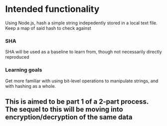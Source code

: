 # Intended functionality
Using Node.js, hash a simple string indepedently stored in a local text file. Keep a map of said hash to check against

### SHA
SHA will be used as a baseline to learn from, though not necessarily directly reproduced

### Learning goals
Get more familiar with using bit-level operations to manipulate strings, and with hashing as a whole. 

## This is aimed to be part 1 of a 2-part process. The sequel to this will be moving into encryption/decryption of the same data

